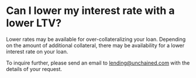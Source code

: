 # Can I lower my interest rate with a lower LTV?

Lower rates may be available for over-collateralizing your loan.
Depending on the amount of additional collateral, there may be availability for a lower interest rate on your loan.

To inquire further, please send an email to lending@unchained.com with the details of your request.
